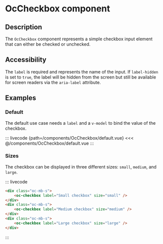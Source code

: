 # OcCheckbox component

## Description

The `OcCheckbox` component represents a simple checkbox input element that can either be checked or unchecked.

## Accessibility

The `label` is required and represents the name of the input. If `label-hidden` is set to `true`, the label will be hidden from the screen but still be available for screen readers via the `aria-label` attribute.

## Examples

### Default

The default use case needs a `label` and a `v-model` to bind the value of the checkbox.

::: livecode {path=/components/OcCheckbox/default.vue}
<<< @/components/OcCheckbox/default.vue
:::

### Sizes

The checkbox can be displayed in three different sizes: `small`, `medium`, and `large`.

::: livecode
```html
<div class="oc-mb-s">
	<oc-checkbox label="Small checkbox" size="small" />
</div>
<div class="oc-mb-s">
	<oc-checkbox label="Medium checkbox" size="medium" />
</div>
<div class="oc-mb-s">
	<oc-checkbox label="Large checkbox" size="large" />
</div>
```
:::
